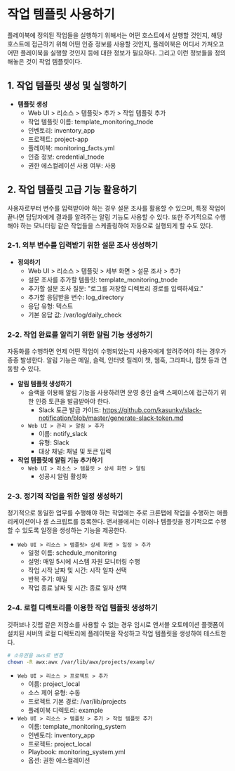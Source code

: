 # 작업 템플릿 사용하기

플레이북에 정의된 작업들을 실행하기 위해서는 어떤 호스트에서 실행할 것인지, 해당 호스트에 접근하기 위해 어떤 인증 정보를 사용할 것인지, 플레이북은 어디서 가져오고 어떤 플레이북을 실행할 것인지 등에 대한 정보가 필요하다. 그리고 이런 정보들을 정의해놓은 것이 작업 템플릿이다.

## 1. 작업 템플릿 생성 및 실행하기

 - __템플릿 생성__
    - Web UI > 리소스 > 템플릿> 추가 > 작업 템플릿 추가
    - 작업 템플릿 이름: template_monitoring_tnode
    - 인벤토리: inventory_app
    - 프로젝트: project-app
    - 플레이북: monitoring_facts.yml
    - 인증 정보: credential_tnode
    - 권한 에스컬레이션 사용 여부: 사용

## 2. 작업 템플릿 고급 기능 활용하기

사용자로부터 변수를 입력받아야 하는 경우 설문 조사를 활용할 수 있으며, 특정 작업이 끝나면 담당자에게 결과를 알려주는 알림 기능도 사용할 수 있다. 또한 주기적으로 수행해야 하는 모니터링 같은 작업들을 스케줄링하여 자동으로 실행되게 할 수도 있다.

### 2-1. 외부 변수를 입력받기 위한 설문 조사 생성하기

 - __정의하기__
    - Web UI > 리소스 > 템플릿 > 세부 화면 > 설문 조사 > 추가
    - 설문 조사를 추가할 템플릿: template_monitoring_tnode
    - 추가할 설문 조사 질문: "로그를 저장할 디렉토리 경로를 입력하세요."
    - 추가할 응답받을 변수: log_directory
    - 응답 유형: 텍스트
    - 기본 응답 값: /var/log/daily_check

### 2-2. 작업 완료를 알리기 위한 알림 기능 생성하기

자동화를 수행하면 언제 어떤 작업이 수행되었는지 사용자에게 알려주어야 하는 경우가 종종 발생한다. 알림 기능은 메일, 슬랙, 인터넷 릴레이 챗, 웹훅, 그라파나, 힙챗 등과 연동할 수 있다.

 - __알림 템플릿 생성하기__
    - 슬랙을 이용해 알림 기능을 사용하려면 운영 중인 슬랙 스페이스에 접근하기 위한 인증 토큰을 발급받아야 한다.
        - Slack 토큰 발급 가이드: https://github.com/kasunkv/slack-notification/blob/master/generate-slack-token.md
    - `Web UI > 관리 > 알림 > 추가`
        - 이름: notify_slack
        - 유형: Slack
        - 대상 채널: 채널 및 토큰 입력
 - __작업 템플릿에 알림 기능 추가하기__
    - `Web UI > 리소스 > 템플릿 > 상세 화면 > 알림`
        - 성공시 알림 활성화

### 2-3. 정기적 작업을 위한 일정 생성하기

정기적으로 동일한 업무를 수행해야 하는 작업에는 주로 크론탭에 작업을 수행하는 애플리케이션이나 셸 스크립트를 등록한다. 앤서블에서는 이러나 템플릿을 정기적으로 수행할 수 있도록 일정을 생성하는 기능을 제공한다.

 - `Web UI > 리소스 > 템플릿> 상세 화면 > 일정 > 추가`
    - 일정 이름: schedule_monitoring
    - 설명: 매일 5시에 시스템 자원 모니터링 수행
    - 작업 시작 날짜 및 시간: 시작 일자 선택
    - 반복 주기: 매일
    - 작업 종료 날짜 및 시간: 종료 일자 선택

### 2-4. 로컬 디렉토리를 이용한 작업 템플릿 생성하기

깃허브나 깃랩 같은 저장소를 사용할 수 없는 경우 임시로 앤서블 오토메이션 플랫폼이 설치된 서버의 로컬 디렉토리에 플레이북을 작성하고 작업 템플릿을 생성하여 테스트한다.

```bash
# 소유권을 aws로 변경
chown -R awx:awx /var/lib/awx/projects/example/
```

 - `Web UI > 리소스 > 프로젝트 > 추가`
    - 이름: project_local
    - 소스 제어 유형: 수동
    - 프로젝트 기본 경로: /var/lib/projects
    - 플레이북 디렉토리: example
 - `Web UI > 리소스 > 템플릿 > 추가 > 작업 템플릿 추가`
    - 이름: template_monitoring_system
    - 인벤토리: inventory_app
    - 프로젝트: project_local
    - Playbook: monitoring_system.yml
    - 옵션: 권한 에스컬레이션
